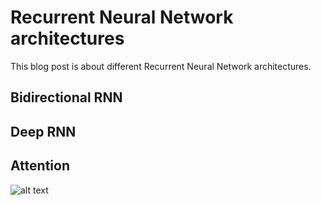 # Recurrent Neural Network architectures

This blog post is about different Recurrent Neural Network architectures.

## Bidirectional RNN

## Deep RNN

## Attention

![alt text](https://github.com/markdumke/markdumke.github.io/blob/master/_images/c-album.JPG)
